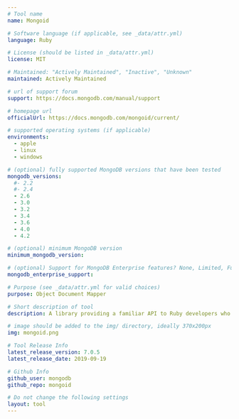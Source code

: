 ```yaml
---
# Tool name
name: Mongoid

# Software language (if applicable, see _data/attr.yml)
language: Ruby

# License (should be listed in _data/attr.yml)
license: MIT

# Maintained: "Actively Maintained", "Inactive", "Unknown"
maintained: Actively Maintained

# url of support forum
support: https://docs.mongodb.com/manual/support

# homepage url
officialUrl: https://docs.mongodb.com/mongoid/current/

# supported operating systems (if applicable)
environments:
  - apple
  - linux
  - windows

# (optional) fully supported MongoDB versions that have been tested
mongodb_versions:
  #- 2.2
  #- 2.4
  - 2.6
  - 3.0
  - 3.2
  - 3.4
  - 3.6
  - 4.0
  - 4.2

# (optional) minimum MongoDB version
minimum_mongodb_version:

# (optional) Support for MongoDB Enterprise features? None, Limited, Full
mongodb_enterprise_support:

# Purpose (see _data/attr.yml for valid choices)
purpose: Object Document Mapper

# Short description of tool
description: A library providing a familiar API to Ruby developers who have used Active Record or Data Mapper.

# image should be added to the img/ directory, ideally 370x200px
img: mongoid.png

# Tool Release Info
latest_release_version: 7.0.5
latest_release_date: 2019-09-19

# Github Info
github_user: mongodb
github_repo: mongoid

# Do not change the following settings
layout: tool
---
```


